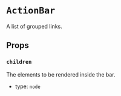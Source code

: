 `ActionBar`
===========

A list of grouped links.

Props
-----

### `children`

The elements to be rendered inside the bar.

- type: `node`

